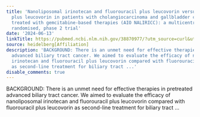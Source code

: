 ```yaml
---
title: 'Nanoliposomal irinotecan and fluorouracil plus leucovorin versus fluorouracil
  plus leucovorin in patients with cholangiocarcinoma and gallbladder carcinoma previously
  treated with gemcitabine-based therapies (AIO NALIRICC): a multicentre, open-label,
  randomised, phase 2 trial'
date: '2024-06-13'
linkTitle: https://pubmed.ncbi.nlm.nih.gov/38870977/?utm_source=curl&utm_medium=rss&utm_campaign=pubmed-2&utm_content=1FakS-2QOkCT8HsMOQP1bCRQ4YzyumYOmxmF0moLsQ3dFB1E9V&fc=20220326224207&ff=20240614182310&v=2.18.0.post9+e462414
source: heidelberg[Affiliation]
description: 'BACKGROUND: There is an unmet need for effective therapies in pretreated
  advanced biliary tract cancer. We aimed to evaluate the efficacy of nanoliposomal
  irinotecan and fluorouracil plus leucovorin compared with fluorouracil plus leucovorin
  as second-line treatment for biliary tract ...'
disable_comments: true
---
```

BACKGROUND: There is an unmet need for effective therapies in pretreated advanced biliary tract cancer. We aimed to evaluate the efficacy of nanoliposomal irinotecan and fluorouracil plus leucovorin compared with fluorouracil plus leucovorin as second-line treatment for biliary tract ...